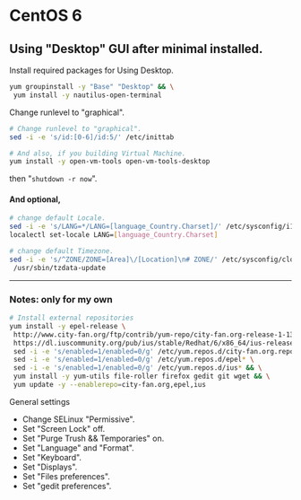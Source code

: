 # CentOS 6
## Using "Desktop" GUI after minimal installed.
Install required packages for Using Desktop.
```bash
yum groupinstall -y "Base" "Desktop" && \
 yum install -y nautilus-open-terminal
```
Change runlevel to "graphical".
```bash
# Change runlevel to "graphical". 
sed -i -e 's/id:[0-6]/id:5/' /etc/inittab

# And also, if you building Virtual Machine.
yum install -y open-vm-tools open-vm-tools-desktop
```
then "`shutdown -r now`".
#### And optional,
```bash
# change default Locale.
sed -i -e 's/LANG=*/LANG=[language_Country.Charset]/' /etc/sysconfig/i18n
localectl set-locale LANG=[language_Country.Charset]

# change default Timezone.
sed -i -e 's/^ZONE/ZONE=[Area]\/[Location]\n# ZONE/' /etc/sysconfig/clock && \
 /usr/sbin/tzdata-update
```

---
### Notes: only for my own
```bash
# Install external repositories
yum install -y epel-release \
 http://www.city-fan.org/ftp/contrib/yum-repo/city-fan.org-release-1-13.rhel6.noarch.rpm \
 https://dl.iuscommunity.org/pub/ius/stable/Redhat/6/x86_64/ius-release-1.0-14.ius.el6.noarch.rpm \
 sed -i -e 's/enabled=1/enabled=0/g' /etc/yum.repos.d/city-fan.org.repo \
 sed -i -e 's/enabled=1/enabled=0/g' /etc/yum.repos.d/epel* \
 sed -i -e 's/enabled=1/enabled=0/g' /etc/yum.repos.d/ius* && \
 yum install -y yum-utils file-roller firefox gedit git wget && \
 yum update -y --enablerepo=city-fan.org,epel,ius
```

General settings
+ Change SELinux "Permissive".
+ Set "Screen Lock" off.
+ Set "Purge Trush && Temporaries" on.
+ Set "Language" and "Format".
+ Set "Keyboard".
+ Set "Displays".
+ Set "Files preferences". 
+ Set "gedit preferences".
